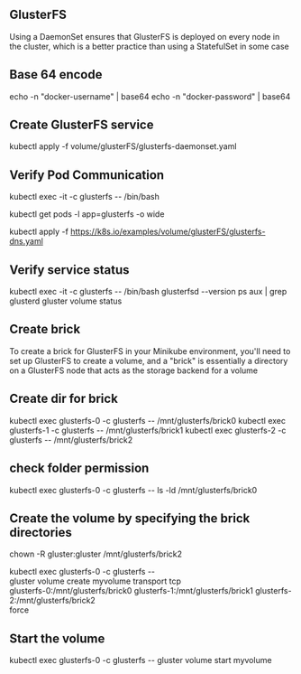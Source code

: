 
## GlusterFS ##
Using a DaemonSet ensures that GlusterFS is deployed on every node in the cluster, which is a better practice than using a StatefulSet in some case

## Base 64 encode ##
echo -n "docker-username" | base64
echo -n "docker-password" | base64

## Create GlusterFS service ##
kubectl apply -f volume/glusterFS/glusterfs-daemonset.yaml

## Verify Pod Communication ##
kubectl exec -it <pod-name> -c glusterfs -- /bin/bash


kubectl get pods -l app=glusterfs -o wide


kubectl apply -f https://k8s.io/examples/volume/glusterFS/glusterfs-dns.yaml



## Verify service status ##
kubectl exec -it <pod-name> -c glusterfs -- /bin/bash
glusterfsd --version
ps aux | grep glusterd
gluster volume status

## Create brick ##
To create a brick for GlusterFS in your Minikube environment, you'll need to set up GlusterFS to create a volume, and a "brick" is essentially a directory on a GlusterFS node that acts as the storage backend for a volume

## Create dir for brick ##
kubectl exec glusterfs-0 -c glusterfs -- /mnt/glusterfs/brick0
kubectl exec glusterfs-1 -c glusterfs -- /mnt/glusterfs/brick1
kubectl exec glusterfs-2 -c glusterfs -- /mnt/glusterfs/brick2

## check folder permission ## 
kubectl exec glusterfs-0 -c glusterfs -- ls -ld /mnt/glusterfs/brick0

## Create the volume by specifying the brick directories ##
chown -R gluster:gluster /mnt/glusterfs/brick2

kubectl exec glusterfs-0 -c glusterfs -- \
gluster volume create myvolume transport tcp \
glusterfs-0:/mnt/glusterfs/brick0 glusterfs-1:/mnt/glusterfs/brick1 glusterfs-2:/mnt/glusterfs/brick2 \
force


## Start the volume ##
kubectl exec glusterfs-0 -c glusterfs -- gluster volume start myvolume


